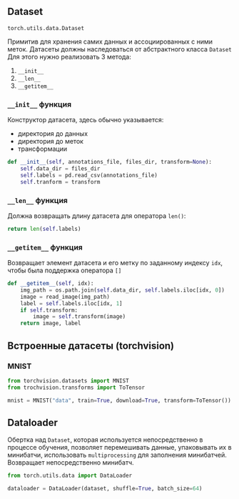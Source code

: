 ## Dataset

`torch.utils.data.Dataset`

Примитив для хранения самих данных и ассоциированных с ними меток.
Датасеты должны наследоваться от абстрактного класса `Dataset`
Для этого нужно реализовать 3 метода:
1. `__init__`
2. `__len__`
3. `__getitem__`

### `__init__` функция

Конструктор датасета, здесь обычно указывается:
* директория до данных
* директория до меток
* трансформации

```python
def __init__(self, annotations_file, files_dir, transform=None):
	self.data_dir = files_dir
	self.labels = pd.read_csv(annotations_file)
	self.tranform = transform
```


### `__len__` функция

Должна возвращать длину датасета для оператора `len()`:

```python
return len(self.labels)
```

### `__getitem__` функция

Возвращает элемент датасета и его метку по заданному индексу `idx`, чтобы была поддержка оператора `[]`

```python
def __getitem__(self, idx):
	img_path = os.path.join(self.data_dir, self.labels.iloc[idx, 0])
	image = read_image(img_path)
	label = self.labels.iloc[idx, 1]
	if self.transform:
		image = self.transform(image)
	return image, label
```

## Встроенные датасеты (torchvision)

### MNIST

```python
from torchvision.datasets import MNIST
from trochvision.transforms import ToTensor

mnist = MNIST("data", train=True, download=True, transform=ToTensor())
```

## Dataloader

Обертка над `Dataset`, которая используется непосредственно в процессе обучения, позволяет перемешивать данные, упаковывать их в минибатчи, использовать `multiprocessing` для заполнения минибатчей. Возвращает непосредственно минибатч.

```python
from torch.utils.data import DataLoader

dataloader = DataLoader(dataset, shuffle=True, batch_size=64)
```


